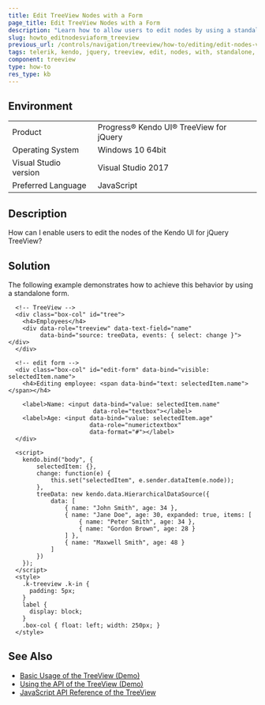 ```yaml
---
title: Edit TreeView Nodes with a Form
page_title: Edit TreeView Nodes with a Form
description: "Learn how to allow users to edit nodes by using a standalone form in the Kendo UI for jQuery TreeView widget."
slug: howto_editnodesviaform_treeview
previous_url: /controls/navigation/treeview/how-to/editing/edit-nodes-via-form
tags: telerik, kendo, jquery, treeview, edit, nodes, with, standalone, form
component: treeview
type: how-to
res_type: kb
---
```


## Environment

<table>
 <tr>
  <td>Product</td>
  <td>Progress® Kendo UI® TreeView for jQuery</td>
 </tr>
 <tr>
  <td>Operating System</td>
  <td>Windows 10 64bit</td>
 </tr>
 <tr>
  <td>Visual Studio version</td>
  <td>Visual Studio 2017</td>
 </tr>
 <tr>
  <td>Preferred Language</td>
  <td>JavaScript</td>
 </tr>
</table>

## Description

How can I enable users to edit the nodes of the Kendo UI for jQuery TreeView?

## Solution

The following example demonstrates how to achieve this behavior by using a standalone form.

```dojo
  <!-- TreeView -->
  <div class="box-col" id="tree">
    <h4>Employees</h4>
    <div data-role="treeview" data-text-field="name"
         data-bind="source: treeData, events: { select: change }"></div>
  </div>

  <!-- edit form -->
  <div class="box-col" id="edit-form" data-bind="visible: selectedItem.name">
    <h4>Editing employee: <span data-bind="text: selectedItem.name"></span></h4>

    <label>Name: <input data-bind="value: selectedItem.name"
                        data-role="textbox"></label>
    <label>Age: <input data-bind="value: selectedItem.age"
                       data-role="numerictextbox"
                       data-format="#"></label>
  </div>

  <script>
    kendo.bind("body", {
        selectedItem: {},
        change: function(e) {
            this.set("selectedItem", e.sender.dataItem(e.node));
        },
        treeData: new kendo.data.HierarchicalDataSource({
            data: [
                { name: "John Smith", age: 34 },
                { name: "Jane Doe", age: 30, expanded: true, items: [
                    { name: "Peter Smith", age: 34 },
                    { name: "Gordon Brown", age: 28 }
                ] },
                { name: "Maxwell Smith", age: 48 }
            ]   
        })  
    });
  </script>
  <style>
    .k-treeview .k-in {
      padding: 5px;
    }
    label {
      display: block;
    }
    .box-col { float: left; width: 250px; }
  </style>
```

## See Also

* [Basic Usage of the TreeView (Demo)](https://demos.telerik.com/kendo-ui/treeview/index)
* [Using the API of the TreeView (Demo)](https://demos.telerik.com/kendo-ui/treeview/api)
* [JavaScript API Reference of the TreeView](/api/javascript/ui/treeview)
